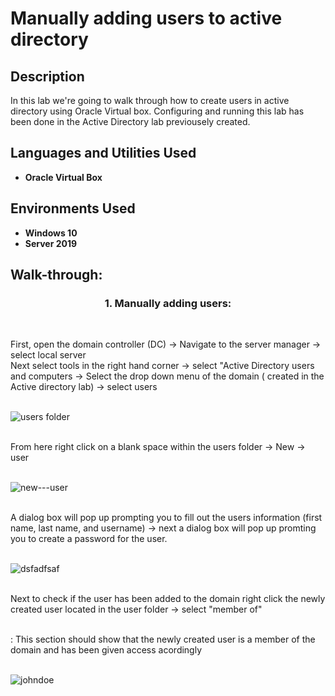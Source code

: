 <h1>Manually adding users to active directory</h1>

<h2>Description</h2>
In this lab we're going to walk through how to create users in active directory using Oracle Virtual box. Configuring and running this lab has been done in the Active Directory lab previousely created.
<br />


<h2>Languages and Utilities Used</h2>

- <b>Oracle Virtual Box</b>

<h2>Environments Used </h2>

- <b>Windows 10</b>
- <b>Server 2019</b>

<h2>Walk-through:</h2>

<h3><p align="center">
1. Manually adding users:</h3> <br/>

First, open the domain controller (DC) -> Navigate to the server manager -> select local server<br/>
Next select tools in the right hand corner -> select "Active Directory users and computers -> Select the drop down menu of the domain ( created in the Active directory lab) -> select users<br/><br/>

![users folder](https://user-images.githubusercontent.com/129562058/229324885-4d08c0c9-ba02-46ed-84e9-d33b08c86eff.png)<br/><br/>

From here right click on a blank space within the users folder -> New -> user<br/><br/>

![new---user](https://user-images.githubusercontent.com/129562058/229324937-c166733d-7f63-4bbb-8a0f-050c65378257.png)<br/><br/>

A dialog box will pop up prompting you to fill out the users information (first name, last name, and username) -> next a dialog box will pop up promting you to create a password for the user.<br/><br/>

![dsfadfsaf](https://user-images.githubusercontent.com/129562058/229325357-d0b6acdc-9a53-43b8-8079-36da6033fb15.png)<br/><br/>

Next to check if the user has been added to the domain right click the newly created user located in the user folder -> select "member of"<br/><br/>

: This section should show that the newly created user is a member of the domain and has been given access acordingly<br/><br/>

![johndoe](https://user-images.githubusercontent.com/129562058/229325215-b2c85737-e9bc-4eb8-9c10-cf9c464a8021.png)
